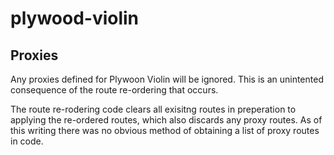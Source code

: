 # plywood-violin

## Proxies

Any proxies defined for Plywoon Violin will be ignored. This is an unintented consequence of the route re-ordering that occurs. 

The route re-rodering code clears all exisitng routes in preperation to applying the re-ordered routes, which also discards any proxy routes. As of this writing there was no obvious method of obtaining a list of proxy routes in code. 